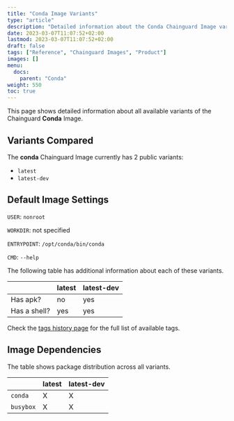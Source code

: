 ```yaml
---
title: "Conda Image Variants"
type: "article"
description: "Detailed information about the Conda Chainguard Image variants"
date: 2023-03-07T11:07:52+02:00
lastmod: 2023-03-07T11:07:52+02:00
draft: false
tags: ["Reference", "Chainguard Images", "Product"]
images: []
menu:
  docs:
    parent: "Conda"
weight: 550
toc: true
---
```


This page shows detailed information about all available variants of the Chainguard **Conda** Image.

## Variants Compared
The **conda** Chainguard Image currently has 2 public variants: 

- `latest`
- `latest-dev`

## Default Image Settings
`USER`:		`nonroot`

`WORKDIR`:	not specified

`ENTRYPOINT`:	`/opt/conda/bin/conda`

`CMD`:		`--help`

The following table has additional information about each of these variants.

|              | latest | latest-dev |
|--------------|--------|------------|
| Has apk?     | no     | yes        |
| Has a shell? | yes    | yes        |

Check the [tags history page](/chainguard/chainguard-images/reference/conda/tags_history/) for the full list of available tags.
## Image Dependencies
The table shows package distribution across all variants.

|           | latest | latest-dev |
|-----------|--------|------------|
| `conda`   | X      | X          |
| `busybox` | X      | X          |

